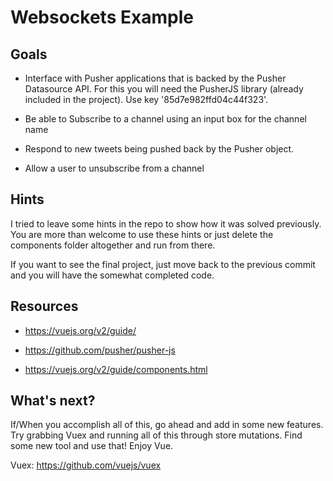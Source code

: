 # Websockets Example

## Goals

 - Interface with Pusher applications that is backed by the Pusher Datasource API.  For this you will need the PusherJS library (already included in the project).  Use key '85d7e982ffd04c44f323'.

 - Be able to Subscribe to a channel using an input box for the channel name
 
 - Respond to new tweets being pushed back by the Pusher object.
 
 - Allow a user to unsubscribe from a channel
 
## Hints

I tried to leave some hints in the repo to show how it was solved previously.  You are more than welcome to use these hints or just delete the components folder altogether and run from there.

If you want to see the final project, just move back to the previous commit and you will have the somewhat completed code.

## Resources

 - https://vuejs.org/v2/guide/
 
 - https://github.com/pusher/pusher-js
 
 - https://vuejs.org/v2/guide/components.html
 
## What's next?

If/When you accomplish all of this, go ahead and add in some new features.  Try grabbing Vuex and running all of this through store mutations.  Find some new tool and use that!  Enjoy Vue.

Vuex: https://github.com/vuejs/vuex